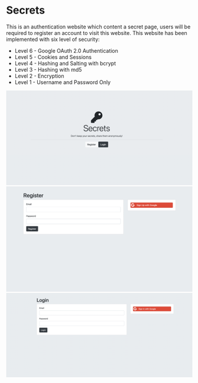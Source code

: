 # Secrets
This is an authentication website which content a secret page, users will be required to register an account to visit this website.
This website has been implemented with six level of security:

- Level 6 - Google OAuth 2.0 Authentication
- Level 5 - Cookies and Sessions
- Level 4 - Hashing and Salting with bcrypt
- Level 3 - Hashing with md5
- Level 2 - Encryption
- Level 1 - Username and Password Only

![Home-page](/public/images/Secrets.png)
![Home-page](/public/images/register.png)
![Home-page](/public/images/signin.png)
